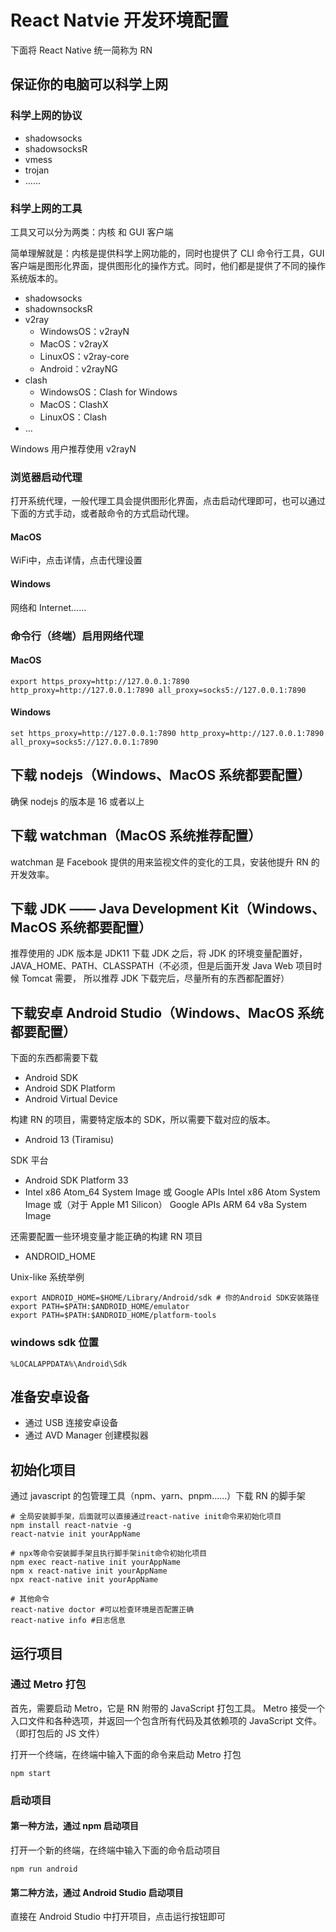 # React Natvie 开发环境配置

下面将 React Native 统一简称为 RN

## 保证你的电脑可以科学上网

### 科学上网的协议

- shadowsocks
- shadowsocksR
- vmess
- trojan
- ……

### 科学上网的工具

工具又可以分为两类：内核 和 GUI 客户端

简单理解就是：内核是提供科学上网功能的，同时也提供了 CLI 命令行工具，GUI 客户端是图形化界面，提供图形化的操作方式。同时，他们都是提供了不同的操作系统版本的。

- shadowsocks
- shadownsocksR
- v2ray
  - WindowsOS：v2rayN
  - MacOS：v2rayX
  - LinuxOS：v2ray-core
  - Android：v2rayNG
- clash
  - WindowsOS：Clash for Windows
  - MacOS：ClashX
  - LinuxOS：Clash
- …

Windows 用户推荐使用 v2rayN

### 浏览器启动代理
打开系统代理，一般代理工具会提供图形化界面，点击启动代理即可，也可以通过下面的方式手动，或者敲命令的方式启动代理。
#### MacOS
WiFi中，点击详情，点击代理设置

#### Windows
网络和 Internet……

### 命令行（终端）启用网络代理

#### MacOS

```shell
export https_proxy=http://127.0.0.1:7890 http_proxy=http://127.0.0.1:7890 all_proxy=socks5://127.0.0.1:7890
```

#### Windows

```shell
set https_proxy=http://127.0.0.1:7890 http_proxy=http://127.0.0.1:7890 all_proxy=socks5://127.0.0.1:7890
```

## 下载 nodejs（Windows、MacOS 系统都要配置）

确保 nodejs 的版本是 16 或者以上

## 下载 watchman（MacOS 系统推荐配置）

watchman 是 Facebook 提供的用来监视文件的变化的工具，安装他提升 RN 的开发效率。

## 下载 JDK —— Java Development Kit（Windows、MacOS 系统都要配置）

推荐使用的 JDK 版本是 JDK11
下载 JDK 之后，将 JDK 的环境变量配置好，JAVA_HOME、PATH、CLASSPATH（不必须，但是后面开发 Java Web 项目时候 Tomcat 需要， 所以推荐 JDK 下载完后，尽量所有的东西都配置好）

## 下载安卓 Android Studio（Windows、MacOS 系统都要配置）

下面的东西都需要下载

- Android SDK
- Android SDK Platform
- Android Virtual Device

构建 RN 的项目，需要特定版本的 SDK，所以需要下载对应的版本。

- Android 13 (Tiramisu)

SDK 平台

- Android SDK Platform 33
- Intel x86 Atom_64 System Image 或 Google APIs Intel x86 Atom System Image 或（对于 Apple M1 Silicon） Google APIs ARM 64 v8a System Image

还需要配置一些环境变量才能正确的构建 RN 项目

- ANDROID_HOME

Unix-like 系统举例

```shell
export ANDROID_HOME=$HOME/Library/Android/sdk # 你的Android SDK安装路径
export PATH=$PATH:$ANDROID_HOME/emulator
export PATH=$PATH:$ANDROID_HOME/platform-tools
```

### windows sdk 位置

```shell
%LOCALAPPDATA%\Android\Sdk
```

## 准备安卓设备

- 通过 USB 连接安卓设备
- 通过 AVD Manager 创建模拟器

## 初始化项目

通过 javascript 的包管理工具（npm、yarn、pnpm……）下载 RN 的脚手架

```shell
# 全局安装脚手架，后面就可以直接通过react-native init命令来初始化项目
npm install react-natvie -g
react-natvie init yourAppName

# npx等命令安装脚手架且执行脚手架init命令初始化项目
npm exec react-native init yourAppName
npm x react-native init yourAppName
npx react-native init yourAppName

# 其他命令
react-native doctor #可以检查环境是否配置正确
react-native info #日志信息
```

## 运行项目

### 通过 Metro 打包

首先，需要启动 Metro，它是 RN 附带的 JavaScript 打包工具。 Metro 接受一个入口文件和各种选项，并返回一个包含所有代码及其依赖项的 JavaScript 文件。（即打包后的 JS 文件）

打开一个终端，在终端中输入下面的命令来启动 Metro 打包

```shell
npm start
```

### 启动项目

#### 第一种方法，通过 npm 启动项目

打开一个新的终端，在终端中输入下面的命令启动项目

```shell
npm run android
```

#### 第二种方法，通过 Android Studio 启动项目

直接在 Android Studio 中打开项目，点击运行按钮即可
